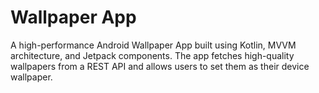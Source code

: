 # Wallpaper App
 
A high-performance Android Wallpaper App built using Kotlin, MVVM architecture, and Jetpack components. The app fetches high-quality wallpapers from a REST API and allows users to set them as their device wallpaper.
